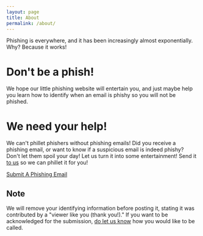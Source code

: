 ```yaml
---
layout: page
title: About
permalink: /about/
---
```

Phishing is everywhere, and it has been increasingly almost exponentially.
Why? Because it works!


# Don't be a phish!
We hope our little phishing website will entertain you, and just maybe
help you learn how to identify
when an email is phishy so you will not be phished.

# We need your help!
We can't phillet phishers without phishing emails!
Did you receive a phishing email, or want to know if a suspicious email
is indeed phishy? 
Don't let them spoil your day! Let us turn it into some entertainment!
Send it
<a href="mailto:{{ site.email | encode_email }}" title="Feed the Phish">to us</a> 
so we can phillet it for you!

<a href="mailto:{{ site.email | encode_email }}" title="Feed the Phish">Submit A Phishing Email</a> 

## Note
We will remove your identifying information before posting it, 
stating it was contributed by a "viewer like you (thank you!)."
If
you want to be acknowledged for the submission, 
<a href="mailto:{{ site.email | encode_email }}" title="I caught a phisher">do let us know</a> 
how you would like to be called. 

